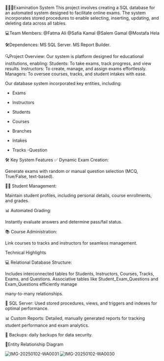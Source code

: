 👨🏻‍💻Examination System
This project involves creating a SQL database for an automated system designed to facilitate online exams. The system incorporates stored procedures to enable selecting, inserting, updating, and deleting data across all tables.

💻Team Members:
@Fatma Ali
@Safia Kamal
@Salem Gamal
@Mostafa Hela

🛠Dependences:
MS SQL Server.
MS Report Builder.

🔍Project Overview:
Our system is platform designed for educational institutions, enabling:
Students: To take exams, track progress, and view results.
Instructors: To create, manage, and assign exams effortlessly.
Managers: To oversee courses, tracks, and student intakes with ease.



Our database system incorporated key entities, including:

 - Exams

 - Instructors

 - Students

 - Courses

 - Branches

 - Intakes

 - Tracks
-Question 



🛠 Key System Features
✅ Dynamic Exam Creation:

Generate exams with random or manual question selection (MCQ, True/False, text-based).



👨‍🎓 Student Management:

Maintain student profiles, including personal details, course enrollments, and grades.

📊 Automated Grading:

Instantly evaluate answers and determine pass/fail status.

📚 Course Administration:

Link courses to tracks and instructors for seamless management.


Technical Highlights

💻 Relational Database Structure:

 Includes interconnected tables for Students, Instructors, Courses, Tracks, Exams, and Questions. Associative tables like Student_Exam_Questions and Exam_Questions efficiently manage

 many-to-many relationships.

🔧 SQL Server: Used stored procedures, views, and triggers and indexes for optimal performance.

📊 Custom Reports: Detailed, manually generated reports for tracking student performance and exam analytics.

🔄 Backups: daily backups for data security.

📝Entity Relationship Diagram

![IMG-20250102-WA0031](https://github.com/user-attachments/assets/60898ffa-8ca5-4aa9-bb1d-b056373ea763)
![IMG-20250102-WA0030](https://github.com/user-attachments/assets/96c322bf-0492-4df2-8baa-e2317b73a8a4)

